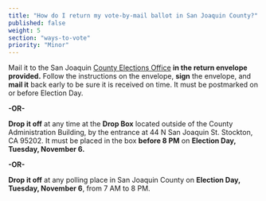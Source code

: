 ```yaml
---
title: "How do I return my vote-by-mail ballot in San Joaquin County?"
published: false
weight: 5
section: "ways-to-vote"
priority: "Minor"
---
```


Mail it to the San Joaquin [County Elections Office](#section-election-office-contact) **in the return envelope provided.** Follow the instructions on the envelope, **sign** the envelope, and **mail it** back early to be sure it is received on time. It must be postmarked on or before Election Day.  

**-OR-**  

**Drop it off** at any time at the **Drop Box** located outside of the County Administration Building, by the entrance at 44 N San Joaquin St. Stockton, CA 95202. It must be placed in the box **before 8 PM** on **Election Day, Tuesday, November 6.**  

**-OR-**  

**Drop it off** at any polling place in San Joaquin County on **Election Day, Tuesday, November 6**, from 7 AM to 8 PM.  

